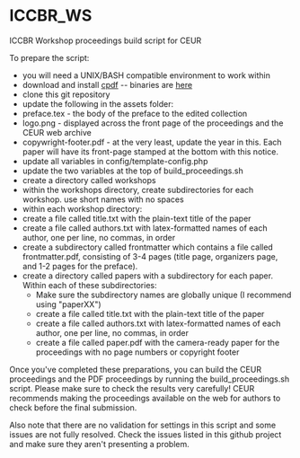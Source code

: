 # ICCBR_WS
ICCBR Workshop proceedings build script for CEUR

To prepare the script:
* you will need a UNIX/BASH compatible environment to work within
* download and install [cpdf](http://community.coherentpdf.com/) -- binaries are [here](https://github.com/coherentgraphics/cpdf-binaries)
* clone this git repository
* update the following in the assets folder:
 * preface.tex - the body of the preface to the edited collection
 * logo.png - displayed across the front page of the proceedings and the CEUR web archive
 * copywright-footer.pdf - at the very least, update the year in this. Each paper will have its front-page stamped at the bottom with this notice.
* update all variables in config/template-config.php
* update the two variables at the top of build_proceedings.sh
* create a directory called workshops
* within the workshops directory, create subdirectories for each workshop. use short names with no spaces
* within each workshop directory:
 * create a file called title.txt with the plain-text title of the paper
 * create a file called authors.txt with latex-formatted names of each author, one per line, no commas, in order
 * create a subdirectory called frontmatter which contains a file called frontmatter.pdf, consisting of 3-4 pages (title page, organizers page, and 1-2 pages for the preface). 
 * create a directory called papers with a subdirectory for each paper. Within each of these subdirectories:
   * Make sure the subdirectory names are globally unique (I recommend using "paperXX")
    * create a file called title.txt with the plain-text title of the paper
    * create a file called authors.txt with latex-formatted names of each author, one per line, no commas, in order
    * create a file called paper.pdf with the camera-ready paper for the proceedings with no page numbers or copyright footer

Once you've completed these preparations, you can build the CEUR proceedings and the PDF proceedings by running the build_proceedings.sh script. Please make sure to check the results very carefully! CEUR recommends making the proceedings available on the web for authors to check before the final submission. 

Also note that there are no validation for settings in this script and some issues are not fully resolved. Check the issues listed in this github project and make sure they aren't presenting a problem. 

